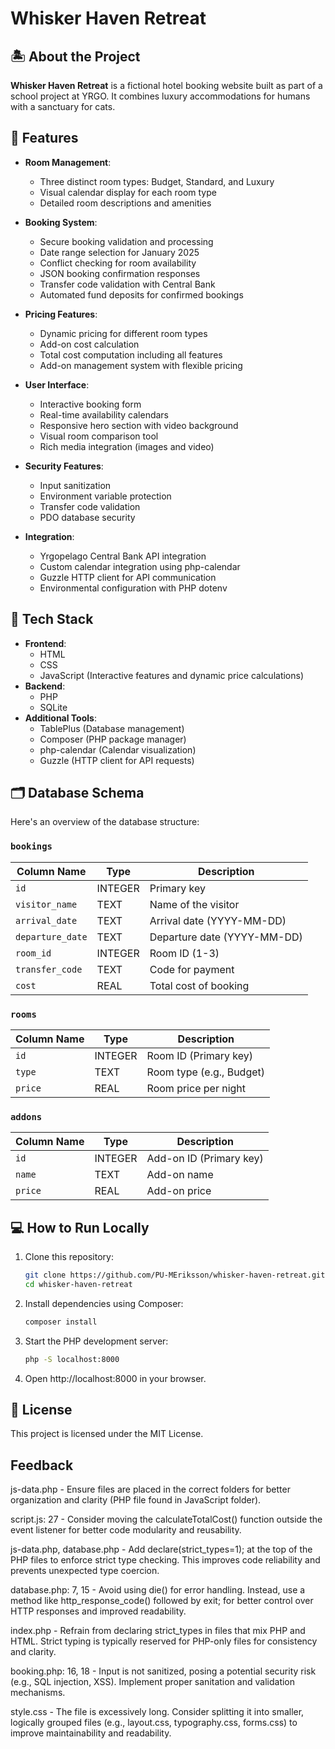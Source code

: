 # Whisker Haven Retreat

## 🏝️ About the Project

**Whisker Haven Retreat** is a fictional hotel booking website built as part of a school project at YRGO. It combines luxury accommodations for humans with a sanctuary for cats.

## 🌟 Features

- **Room Management**:

  - Three distinct room types: Budget, Standard, and Luxury
  - Visual calendar display for each room type
  - Detailed room descriptions and amenities

- **Booking System**:

  - Secure booking validation and processing
  - Date range selection for January 2025
  - Conflict checking for room availability
  - JSON booking confirmation responses
  - Transfer code validation with Central Bank
  - Automated fund deposits for confirmed bookings

- **Pricing Features**:

  - Dynamic pricing for different room types
  - Add-on cost calculation
  - Total cost computation including all features
  - Add-on management system with flexible pricing

- **User Interface**:

  - Interactive booking form
  - Real-time availability calendars
  - Responsive hero section with video background
  - Visual room comparison tool
  - Rich media integration (images and video)

- **Security Features**:

  - Input sanitization
  - Environment variable protection
  - Transfer code validation
  - PDO database security

- **Integration**:
  - Yrgopelago Central Bank API integration
  - Custom calendar integration using php-calendar
  - Guzzle HTTP client for API communication
  - Environmental configuration with PHP dotenv

## 🔧 Tech Stack

- **Frontend**:
  - HTML
  - CSS
  - JavaScript (Interactive features and dynamic price calculations)
- **Backend**:
  - PHP
  - SQLite
- **Additional Tools**:
  - TablePlus (Database management)
  - Composer (PHP package manager)
  - php-calendar (Calendar visualization)
  - Guzzle (HTTP client for API requests)


## 🗂️ Database Schema

Here's an overview of the database structure:

### `bookings`

| Column Name      | Type    | Description                 |
| ---------------- | ------- | --------------------------- |
| `id`             | INTEGER | Primary key                 |
| `visitor_name`   | TEXT    | Name of the visitor         |
| `arrival_date`   | TEXT    | Arrival date (YYYY-MM-DD)   |
| `departure_date` | TEXT    | Departure date (YYYY-MM-DD) |
| `room_id`        | INTEGER | Room ID (1-3)               |
| `transfer_code`  | TEXT    | Code for payment            |
| `cost`           | REAL    | Total cost of booking       |

### `rooms`

| Column Name | Type    | Description              |
| ----------- | ------- | ------------------------ |
| `id`        | INTEGER | Room ID (Primary key)    |
| `type`      | TEXT    | Room type (e.g., Budget) |
| `price`     | REAL    | Room price per night     |

### `addons`

| Column Name | Type    | Description             |
| ----------- | ------- | ----------------------- |
| `id`        | INTEGER | Add-on ID (Primary key) |
| `name`      | TEXT    | Add-on name             |
| `price`     | REAL    | Add-on price            |

## 💻 How to Run Locally

1. Clone this repository:

   ```bash
   git clone https://github.com/PU-MEriksson/whisker-haven-retreat.git
   cd whisker-haven-retreat
   ```

2. Install dependencies using Composer:

   ```bash
   composer install
   ```

3. Start the PHP development server:

   ```bash
   php -S localhost:8000
   ```

4. Open http://localhost:8000 in your browser.

## 📜 License

This project is licensed under the MIT License.

## Feedback

js-data.php - Ensure files are placed in the correct folders for better organization and clarity (PHP file found in JavaScript folder).

script.js: 27 - Consider moving the calculateTotalCost() function outside the event listener for better code modularity and reusability.

js-data.php, database.php - Add declare(strict_types=1); at the top of the PHP files to enforce strict type checking. This improves code reliability and prevents unexpected type coercion.

database.php: 7, 15 - Avoid using die() for error handling. Instead, use a method like http_response_code() followed by exit; for better control over HTTP responses and improved readability.

index.php - Refrain from declaring strict_types in files that mix PHP and HTML. Strict typing is typically reserved for PHP-only files for consistency and clarity.

booking.php: 16, 18 - Input is not sanitized, posing a potential security risk (e.g., SQL injection, XSS). Implement proper sanitation and validation mechanisms.

style.css - The file is excessively long. Consider splitting it into smaller, logically grouped files (e.g., layout.css, typography.css, forms.css) to improve maintainability and readability.
